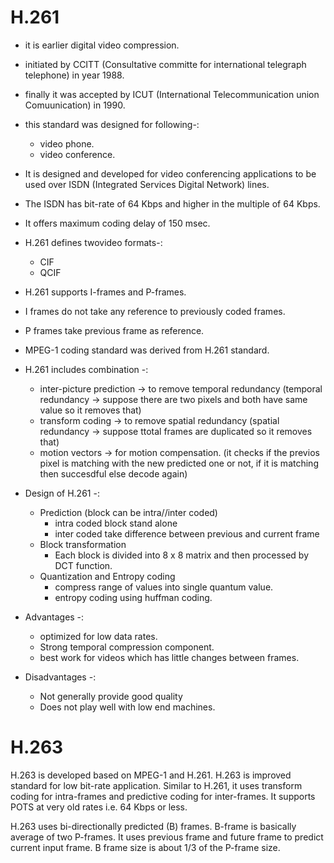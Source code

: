 # H.261

- it is earlier digital video compression.
- initiated by CCITT (Consultative committe for international telegraph telephone) in year 1988.
- finally it was accepted by ICUT (International Telecommunication union Comuunication) in 1990.
- this standard was designed for following-:
    - video phone.
    - video conference.
- It is designed and developed for video conferencing applications to be used over ISDN (Integrated Services Digital Network) lines.
- The ISDN has bit-rate of 64 Kbps and higher in the multiple of 64 Kbps.
- It offers maximum coding delay of 150 msec.
- H.261 defines twovideo formats-:
    - CIF
    - QCIF
- H.261 supports I-frames and P-frames.
- I frames do not take any reference to previously coded frames.
- P frames take previous frame as reference.
- MPEG-1 coding standard was derived from H.261 standard.

- H.261 includes combination -:
    - inter-picture prediction -> to remove temporal redundancy
    (temporal redundancy -> suppose there are two pixels and both have same value so it removes that)
    - transform coding -> to remove spatial redundancy
    (spatial redundancy -> suppose ttotal frames are duplicated so it removes that)
    - motion vectors -> for motion compensation.
    (it checks if the previos pixel is matching with the new predicted one or not, if it is matching then succesdful else decode again)

- Design of H.261 -:
    - Prediction (block can be intra//inter coded)
        - intra coded block stand alone
        - inter coded take difference between previous and current frame
    - Block transformation
        - Each block is divided into 8 x 8 matrix and then processed by DCT function.
    - Quantization and Entropy coding
        - compress range of values into single quantum value.
        - entropy coding using huffman coding.

- Advantages -:
    - optimized for low data rates.
    - Strong temporal compression component.
    - best work for videos which has little changes between frames.

- Disadvantages -:
    - Not generally provide good quality
    - Does not play well with low end machines.

# H.263

H.263 is developed based on MPEG-1 and H.261. H.263 is improved standard for low bit-rate application. Similar to H.261, it uses transform coding for intra-frames and predictive coding for inter-frames. It supports POTS at very old rates i.e. 64 Kbps or less.

H.263 uses bi-directionally predicted (B) frames. B-frame is basically average of two P-frames. It uses previous frame and future frame to predict current input frame. B frame size is about 1/3 of the P-frame size.
